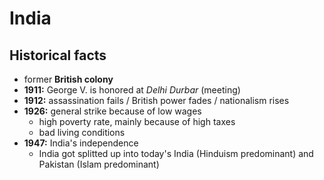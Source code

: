 # India

## Historical facts

- former **British colony**
- **1911:** George V. is honored at *Delhi Durbar* (meeting)
- **1912:** assassination fails / British power fades / nationalism rises
- **1926:** general strike because of low wages
	- high poverty rate, mainly because of high taxes
	- bad living conditions
- **1947:** India's independence
	- India got splitted up into today's India (Hinduism predominant) and Pakistan (Islam predominant)

<!--stackedit_data:
eyJoaXN0b3J5IjpbLTEwNjIyMjUwMzMsMTMzMjY0MTI1OCwxMj
Y2MjA3ODU3XX0=
-->